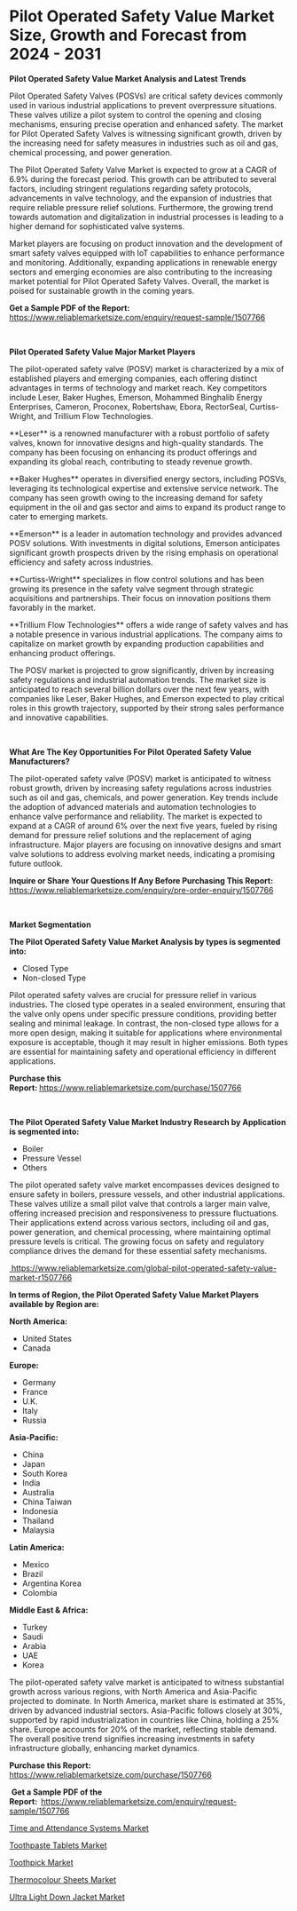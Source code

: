 <p><h1>Pilot Operated Safety Value Market Size, Growth and Forecast from 2024 - 2031</h1></p><p><strong>Pilot Operated Safety Value Market Analysis and Latest Trends</strong></p>
<p><p>Pilot Operated Safety Valves (POSVs) are critical safety devices commonly used in various industrial applications to prevent overpressure situations. These valves utilize a pilot system to control the opening and closing mechanisms, ensuring precise operation and enhanced safety. The market for Pilot Operated Safety Valves is witnessing significant growth, driven by the increasing need for safety measures in industries such as oil and gas, chemical processing, and power generation.</p><p>The Pilot Operated Safety Valve Market is expected to grow at a CAGR of 6.9% during the forecast period. This growth can be attributed to several factors, including stringent regulations regarding safety protocols, advancements in valve technology, and the expansion of industries that require reliable pressure relief solutions. Furthermore, the growing trend towards automation and digitalization in industrial processes is leading to a higher demand for sophisticated valve systems.</p><p>Market players are focusing on product innovation and the development of smart safety valves equipped with IoT capabilities to enhance performance and monitoring. Additionally, expanding applications in renewable energy sectors and emerging economies are also contributing to the increasing market potential for Pilot Operated Safety Valves. Overall, the market is poised for sustainable growth in the coming years.</p></p>
<p><strong>Get a Sample PDF of the Report:&nbsp;</strong> <a href="https://www.reliablemarketsize.com/enquiry/request-sample/1507766?utm_campaign=1872&utm_medium=2&utm_source=Github&utm_content=ia&utm_term=16122024&utm_id=pilot-operated-safety-value">https://www.reliablemarketsize.com/enquiry/request-sample/1507766</a></p>
<p>&nbsp;</p>
<p><strong>Pilot Operated Safety Value Major Market Players</strong></p>
<p><p>The pilot-operated safety valve (POSV) market is characterized by a mix of established players and emerging companies, each offering distinct advantages in terms of technology and market reach. Key competitors include Leser, Baker Hughes, Emerson, Mohammed Binghalib Energy Enterprises, Cameron, Proconex, Robertshaw, Ebora, RectorSeal, Curtiss-Wright, and Trillium Flow Technologies.</p><p>**Leser** is a renowned manufacturer with a robust portfolio of safety valves, known for innovative designs and high-quality standards. The company has been focusing on enhancing its product offerings and expanding its global reach, contributing to steady revenue growth.</p><p>**Baker Hughes** operates in diversified energy sectors, including POSVs, leveraging its technological expertise and extensive service network. The company has seen growth owing to the increasing demand for safety equipment in the oil and gas sector and aims to expand its product range to cater to emerging markets.</p><p>**Emerson** is a leader in automation technology and provides advanced POSV solutions. With investments in digital solutions, Emerson anticipates significant growth prospects driven by the rising emphasis on operational efficiency and safety across industries.</p><p>**Curtiss-Wright** specializes in flow control solutions and has been growing its presence in the safety valve segment through strategic acquisitions and partnerships. Their focus on innovation positions them favorably in the market.</p><p>**Trillium Flow Technologies** offers a wide range of safety valves and has a notable presence in various industrial applications. The company aims to capitalize on market growth by expanding production capabilities and enhancing product offerings.</p><p>The POSV market is projected to grow significantly, driven by increasing safety regulations and industrial automation trends. The market size is anticipated to reach several billion dollars over the next few years, with companies like Leser, Baker Hughes, and Emerson expected to play critical roles in this growth trajectory, supported by their strong sales performance and innovative capabilities.</p></p>
<p>&nbsp;</p>
<p><strong>What Are The Key Opportunities For Pilot Operated Safety Value Manufacturers?</strong></p>
<p><p>The pilot-operated safety valve (POSV) market is anticipated to witness robust growth, driven by increasing safety regulations across industries such as oil and gas, chemicals, and power generation. Key trends include the adoption of advanced materials and automation technologies to enhance valve performance and reliability. The market is expected to expand at a CAGR of around 6% over the next five years, fueled by rising demand for pressure relief solutions and the replacement of aging infrastructure. Major players are focusing on innovative designs and smart valve solutions to address evolving market needs, indicating a promising future outlook.</p></p>
<p><strong>Inquire or Share Your Questions If Any Before Purchasing This Report:</strong> <a href="https://www.reliablemarketsize.com/enquiry/pre-order-enquiry/1507766?utm_campaign=1872&utm_medium=2&utm_source=Github&utm_content=ia&utm_term=16122024&utm_id=pilot-operated-safety-value">https://www.reliablemarketsize.com/enquiry/pre-order-enquiry/1507766</a></p>
<p>&nbsp;</p>
<p><strong>Market Segmentation</strong></p>
<p><strong>The Pilot Operated Safety Value Market Analysis by types is segmented into:</strong></p>
<p><ul><li>Closed Type</li><li>Non-closed Type</li></ul></p>
<p><p>Pilot operated safety valves are crucial for pressure relief in various industries. The closed type operates in a sealed environment, ensuring that the valve only opens under specific pressure conditions, providing better sealing and minimal leakage. In contrast, the non-closed type allows for a more open design, making it suitable for applications where environmental exposure is acceptable, though it may result in higher emissions. Both types are essential for maintaining safety and operational efficiency in different applications.</p></p>
<p><strong>Purchase this Report:&nbsp;</strong><a href="https://www.reliablemarketsize.com/purchase/1507766?utm_campaign=1872&utm_medium=2&utm_source=Github&utm_content=ia&utm_term=16122024&utm_id=pilot-operated-safety-value">https://www.reliablemarketsize.com/purchase/1507766</a></p>
<p>&nbsp;</p>
<p><strong>The Pilot Operated Safety Value Market Industry Research by Application is segmented into:</strong></p>
<p><ul><li>Boiler</li><li>Pressure Vessel</li><li>Others</li></ul></p>
<p><p>The pilot operated safety valve market encompasses devices designed to ensure safety in boilers, pressure vessels, and other industrial applications. These valves utilize a small pilot valve that controls a larger main valve, offering increased precision and responsiveness to pressure fluctuations. Their applications extend across various sectors, including oil and gas, power generation, and chemical processing, where maintaining optimal pressure levels is critical. The growing focus on safety and regulatory compliance drives the demand for these essential safety mechanisms.</p></p>
<p><a href="https://www.reliablemarketsize.com/global-pilot-operated-safety-value-market-r1507766?utm_campaign=1872&utm_medium=2&utm_source=Github&utm_content=ia&utm_term=16122024&utm_id=pilot-operated-safety-value">&nbsp;https://www.reliablemarketsize.com/global-pilot-operated-safety-value-market-r1507766</a></p>
<p><strong>In terms of Region, the Pilot Operated Safety Value Market Players available by Region are:</strong></p>
<p>
    <p> <strong> North America: </strong>
        <ul>
            <li>United States</li>
            <li>Canada</li>
        </ul>
        </p> 
    <p> <strong> Europe: </strong>
        <ul>
            <li>Germany</li>
            <li>France</li>
            <li>U.K.</li>
            <li>Italy</li>
            <li>Russia</li>
        </ul>
        </p> 
    <p> <strong> Asia-Pacific: </strong>
        <ul>
            <li>China</li>
            <li>Japan</li>
            <li>South Korea</li>
            <li>India</li>
            <li>Australia</li>
            <li>China Taiwan</li>
            <li>Indonesia</li>
            <li>Thailand</li>
            <li>Malaysia</li>
        </ul>
        </p> 
    <p> <strong> Latin America: </strong>
        <ul>
            <li>Mexico</li>
            <li>Brazil</li>
            <li>Argentina Korea</li>
            <li>Colombia</li>
        </ul>
        </p> 
    <p> <strong> Middle East & Africa: </strong>
        <ul>
            <li>Turkey</li>
            <li>Saudi</li>
            <li>Arabia</li>
            <li>UAE</li>
            <li>Korea</li>
        </ul>
    </p>
    </p>
<p><p>The pilot-operated safety valve market is anticipated to witness substantial growth across various regions, with North America and Asia-Pacific projected to dominate. In North America, market share is estimated at 35%, driven by advanced industrial sectors. Asia-Pacific follows closely at 30%, supported by rapid industrialization in countries like China, holding a 25% share. Europe accounts for 20% of the market, reflecting stable demand. The overall positive trend signifies increasing investments in safety infrastructure globally, enhancing market dynamics.</p></p>
<p><strong>Purchase this Report: </strong><a href="https://www.reliablemarketsize.com/purchase/1507766?utm_campaign=1872&utm_medium=2&utm_source=Github&utm_content=ia&utm_term=16122024&utm_id=pilot-operated-safety-value">https://www.reliablemarketsize.com/purchase/1507766</a></p>
<p>&nbsp;<strong>Get a Sample PDF of the Report:&nbsp;&nbsp;</strong><a href="https://www.reliablemarketsize.com/enquiry/request-sample/1507766?utm_campaign=1872&utm_medium=2&utm_source=Github&utm_content=ia&utm_term=16122024&utm_id=pilot-operated-safety-value">https://www.reliablemarketsize.com/enquiry/request-sample/1507766</a></p>
<p><strong></strong></p>
<p><p><a href="https://www.linkedin.com/pulse/time-attendance-systems-market-evolution-global-trends-regional-4fysf?utm_campaign=1872&utm_medium=2&utm_source=Github&utm_content=ia&utm_term=16122024&utm_id=pilot-operated-safety-value">Time and Attendance Systems Market</a></p><p><a href="https://www.linkedin.com/pulse/understanding-surging-toothpaste-tablets-market-139-cagr-top-5j2bf?utm_campaign=1872&utm_medium=2&utm_source=Github&utm_content=ia&utm_term=16122024&utm_id=pilot-operated-safety-value">Toothpaste Tablets Market</a></p><p><a href="https://www.linkedin.com/pulse/determining-toothpickmarket-size-trends-projected-cagr-of45from-mskof?utm_campaign=1872&utm_medium=2&utm_source=Github&utm_content=ia&utm_term=16122024&utm_id=pilot-operated-safety-value">Toothpick Market</a></p><p><a href="https://www.linkedin.com/pulse/thermocolour-sheets-market-size-analysis-2024-2031-sustained-bm5pf?utm_campaign=1872&utm_medium=2&utm_source=Github&utm_content=ia&utm_term=16122024&utm_id=pilot-operated-safety-value">Thermocolour Sheets Market</a></p><p><a href="https://www.linkedin.com/pulse/revenue-forecast-ultra-light-down-jacket-market-projected-hfpof?utm_campaign=1872&utm_medium=2&utm_source=Github&utm_content=ia&utm_term=16122024&utm_id=pilot-operated-safety-value">Ultra Light Down Jacket Market</a></p></p>